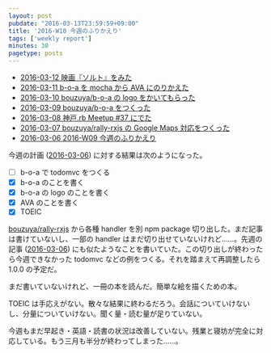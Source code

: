 ```yaml
---
layout: post
pubdate: "2016-03-13T23:59:59+09:00"
title: '2016-W10 今週のふりかえり'
tags: ['weekly report']
minutes: 30
pagetype: posts
---
```

- [2016-03-12 映画『ソルト』をみた][2016-03-12]
- [2016-03-11 b-o-a を mocha から AVA にのりかえた][2016-03-11]
- [2016-03-10 bouzuya/b-o-a の logo をかいてもらった][2016-03-10]
- [2016-03-09 bouzuya/b-o-a をつくった][2016-03-09]
- [2016-03-08 神戸.rb Meetup #37 にでた][2016-03-08]
- [2016-03-07 bouzuya/rally-rxjs の Google Maps 対応をつくった][2016-03-07]
- [2016-03-06 2016-W09 今週のふりかえり][2016-03-06]

今週の計画 ([2016-03-06][]) に対する結果は次のようになった。

- [ ] b-o-a で todomvc をつくる
- [x] b-o-a のことを書く
- [x] b-o-a の logo のことを書く
- [x] AVA のことを書く
- [x] TOEIC

[bouzuya/rally-rxjs][] から各種 handler を別 npm package 切り出した。まだ記事は書けていないし、一部の handler はまだ切り出せていないけれど……。先週の記事 ([2016-03-06][]) にも似たようなことを書いていた。この切り出しが終わったら今週できなかった todomvc などの例をつくる。それを踏まえて再調整したら 1.0.0 の予定だ。

まだ書いていないけれど、一冊の本を読んだ。簡単な絵を描くための本。

TOEIC は手応えがない。散々な結果に終わるだろう。会話についていけないし、分量についていけない。聞く量・読む量が足りていない。

今週もまだ早起き・英語・読書の状況は改善していない。残業と寝坊が完全に対応している。もう三月も半分が終わってしまった……。

[2016-03-06]: http://blog.bouzuya.net/2016/03/06/
[2016-03-07]: http://blog.bouzuya.net/2016/03/07/
[2016-03-08]: http://blog.bouzuya.net/2016/03/08/
[2016-03-09]: http://blog.bouzuya.net/2016/03/09/
[2016-03-10]: http://blog.bouzuya.net/2016/03/10/
[2016-03-11]: http://blog.bouzuya.net/2016/03/11/
[2016-03-12]: http://blog.bouzuya.net/2016/03/12/
[bouzuya/rally-rxjs]: https://github.com/bouzuya/rally-rxjs
